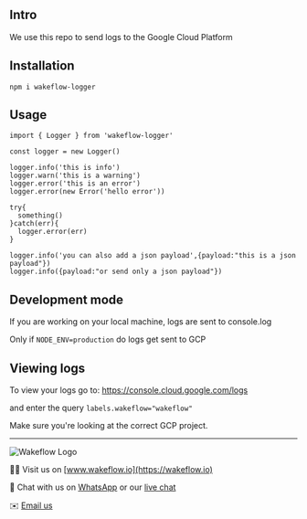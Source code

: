## Intro

We use this repo to send logs to the Google Cloud Platform

## Installation
```
npm i wakeflow-logger
``` 
## Usage

```
import { Logger } from 'wakeflow-logger'

const logger = new Logger()

logger.info('this is info')
logger.warn('this is a warning')
logger.error('this is an error')
logger.error(new Error('hello error'))

try{
  something()
}catch(err){
  logger.error(err)
}

logger.info('you can also add a json payload',{payload:"this is a json payload"})
logger.info({payload:"or send only a json payload"})
```
## Development mode

If you are working on your local machine, logs are sent to console.log

Only if `NODE_ENV=production` do logs get sent to GCP

## Viewing logs

To view your logs go to: https://console.cloud.google.com/logs

and enter the query `labels.wakeflow="wakeflow"`

Make sure you're looking at the correct GCP project.


---
![Wakeflow Logo](https://wakeflow.io/wakeflowlogo-white.png)

👨‍💻 Visit us on [www.wakeflow.io](https://wakeflow.io) 

💬 Chat with us on [WhatsApp](https://wakeflow.io/logos/whatsapp.png) or our [live chat](https://wakeflow.io)

✉️ [Email us](mailto:contact@wakeflow.io)
